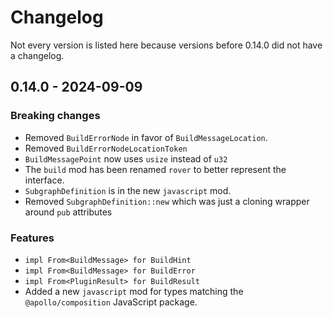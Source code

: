 # Changelog

Not every version is listed here because versions before 0.14.0 did not have a changelog.

## 0.14.0 - 2024-09-09

### Breaking changes

- Removed `BuildErrorNode` in favor of `BuildMessageLocation`.
- Removed `BuildErrorNodeLocationToken`
- `BuildMessagePoint` now uses `usize` instead of `u32`
- The `build` mod has been renamed `rover` to better represent the interface.
- `SubgraphDefinition` is in the new `javascript` mod.
- Removed `SubgraphDefinition::new` which was just a cloning wrapper around `pub` attributes

### Features

- `impl From<BuildMessage> for BuildHint`
- `impl From<BuildMessage> for BuildError`
- `impl From<PluginResult> for BuildResult`
- Added a new `javascript` mod for types matching the `@apollo/composition` JavaScript package.

